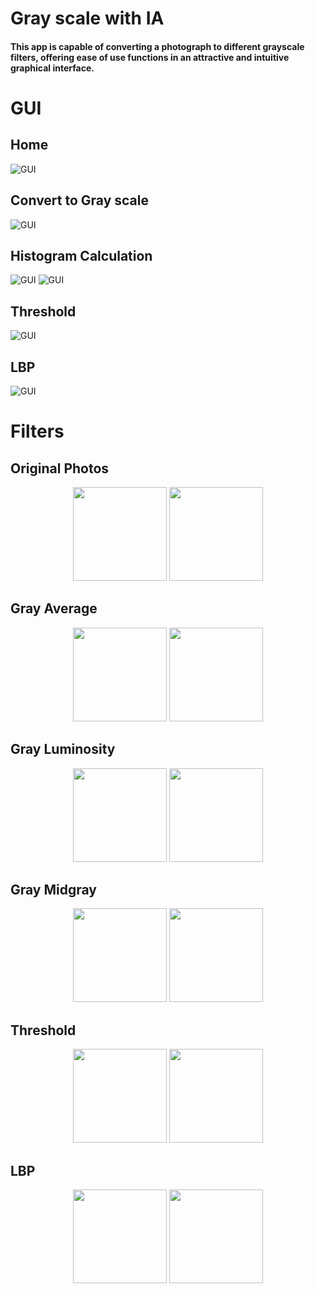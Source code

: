 # Gray scale with IA
#### This app is capable of converting a photograph to different grayscale filters, offering ease of use functions in an attractive and intuitive graphical interface.
# GUI
## Home
![GUI](/README/GUI1.png)
## Convert to Gray scale 
![GUI](/README/GUI2.png)
## Histogram Calculation 
![GUI](/README/GUI3.png)
![GUI](/README/GUI4.png)
## Threshold
![GUI](/README/GUI5.png)
## LBP
![GUI](/README/GUI6.png)

# Filters
## Original Photos
<p align="center"> 
    <img src="/README/test.jpg" width="150" height="150"/> 
    <img src="/README/perro.png" width="150" height="150"/> 
</p>

## Gray Average
<p align="center"> 
    <img src="/README/grayAverage.jpg" width="150" height="150"/> 
    <img src="/README/perroAverage.png" width="150" height="150"/> 
</p>

## Gray Luminosity
<p align="center"> 
    <img src="/README/grayLuminosity.jpg" width="150" height="150"/> 
    <img src="/README/perroLuminosity.png" width="150" height="150"/> 
</p>

## Gray Midgray
<p align="center"> 
    <img src="/README/grayMidgray.jpg" width="150" height="150"/> 
    <img src="/README/perroMidgray.png" width="150" height="150"/> 
</p>

## Threshold
<p align="center"> 
    <img src="/README/grayLuminosity.jpg" width="150" height="150"/> 
    <img src="/README/Umbral.png" width="150" height="150"/> 
</p>

## LBP
<p align="center"> 
    <img src="/README/LBP_Gray.png" width="150" height="150"/> 
    <img src="/README/LBP_Histogram.png" width="150" height="150"/> 
</p>